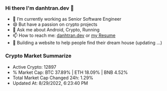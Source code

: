 ### Hi there I'm danhtran.dev 👋

- 🔭 I’m currently working as Senior Software Engineer
- 😄 But have a passion on crypto projects
- 💬 Ask me about Android, Crypto, Running 
- 📫 How to reach me: <a href="https://danhtran.dev" target="_blank">danhtran.dev</a> or <a href="Developer-Resume.pdf" target="_blank">my Resume</a>
- 🌱 Building a website to help people find their dream house (updating ...)

### Crypto Market Summarize
- Active Crypto: 12897
- % Market Cap: BTC 37.89% | ETH 18.09% | BNB 4.52%
- Total Market Cap Changed 24h: 1.29%
- Updated At: 8/29/2022, 6:23:40 PM
